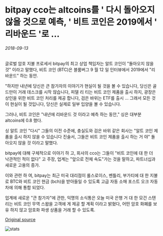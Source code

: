 # bitpay cco는 altcoins를 ' 다시 돌아오지 않을 것으로 예측, ' 비트 코인은 2019에서 ' 리바운드 '로 ...

###### 2018-09-13

글로벌 암호 지불 프로세서 bitpay의 최고 상업 책임자는 알트 코인이 "돌아오지 않을 것" 이라고 말했다, 비트 코인 (BTC)은 블룸버그 9 월 12 일 인터뷰에서 2019에서 "리바운드" 하는 동안.

"하지만 내년에 당신은 큰 참가자의 이야기가 현실이 될 것을 볼 수 있습니다, 당신은 골드만이 거래 데스크를 시작 않습니다, 피델 리 티는 비트 코인 제품을 출시 하지, 광장은 상인을 위한 비트 코인 처리를 제공 합니다, 검은 바위는 ETF를 출시 ... 그래서 모든 것이 현실이 될 것입니다, 당신은 실제로 일부 입양을 볼 수 있습니다.

그러나, 비트 코인은 "내년에 리바운드 것 이라고 예측 하는 동안," 싱은 대부분 altcoins에 0.8 했다.

싱 알트 코인 "다시" 그들의 이전 수준에, 충실도와 검은 바위 같은 회사는 "알트 코인 제품을 출시 하지 않을 수 있습니다 진술서, 그들은 비트 코인 제품을 출시 하는 거 야" 돌아오지 않을 것 이라고 말했다.

bitpay에 대해 구체적으로 이야기 하 고, 회사의 cco는 그들이 "비트 코인에 대 한 더 낙관적인 적이 없다" 고 주장, 업계는 "앞으로 전체 속도"가는 것을 말하고, 파트너십과 새로운 고용의 증가.

이와 관련 하 여, bitpay는 최근 미국 대리점이 롤스로이스, 벤틀리, 부가티에 대 한 지불로 BTC와 비트 코인 현금 (bch)을 받아들일 수 있도록 고급 자동 소매 포스트 오크 자동차에 의해 통합 되었다.

업계에 새로운 "큰 참가자"에 관한, 익명의 소식통은 오늘 미국 은행 거 대 한 모건 스탠리는 비트 코인 무역 스왑을 고객에 게 제공 할 계획 이라고 밝혔다, 어떤 암호 화폐를 보유 하지 않고 암호화 파생 상품을 거래 할 수 있도록.

[Original source](https://cointelegraph.com/news/bitpay-cco-predicts-altcoins-to-never-come-back-bitcoin-to-rebound-in-2019)

![stats](https://c.statcounter.com/11760860/0/a89fa40b/1/ "stats")